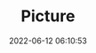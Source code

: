 ---
weight: 1
images:
- /images/edited/17.jpeg
title: Picture
date: 2022-06-12 06:10:53
tags: [luminarneo,work,ILCE7M3,28.0,bird,boat]
---